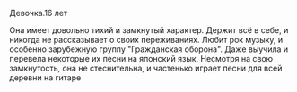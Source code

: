 Девочка.16 лет

Она имеет довольно тихий и замкнутый характер. Держит всё в себе, и никогда не рассказывает о своих переживаниях. Любит рок музыку, и особенно зарубежную группу "Гражданская оборона".
Даже выучила и перевела некоторые их песни на японский язык. 
Несмотря на свою замкнутость, она не стеснительна, и частенько играет песни для всей деревни на гитаре